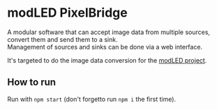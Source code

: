 # modLED PixelBridge
A modular software that can accept image data from multiple sources, convert them and send them to a sink.  
Management of sources and sinks can be done via a web interface.

It's targeted to do the image data conversion for the [modLED project](https://github.com/opendata-heilbronn/modLED).


## How to run
Run with `npm start` (don't forgetto run `npm i` the first time).